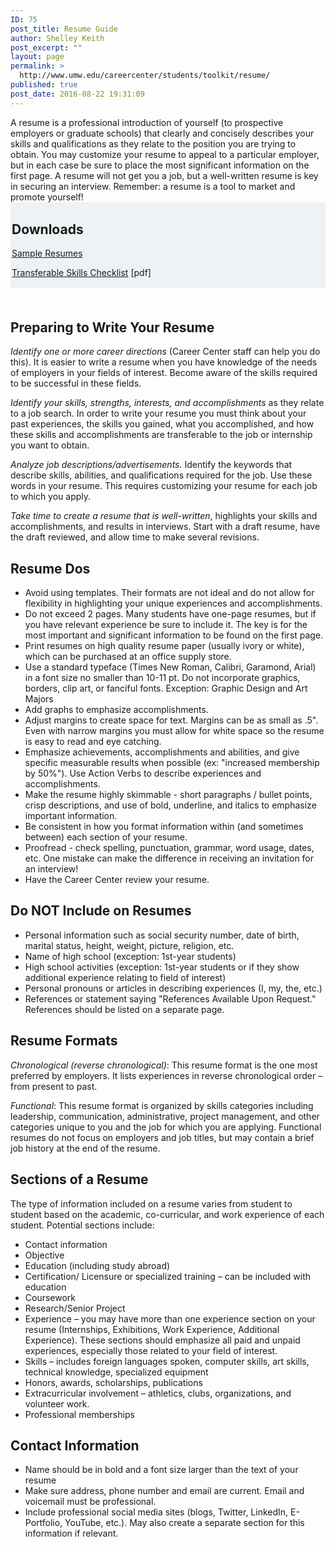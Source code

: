 ```yaml
---
ID: 75
post_title: Resume Guide
author: Shelley Keith
post_excerpt: ""
layout: page
permalink: >
  http://www.umw.edu/careercenter/students/toolkit/resume/
published: true
post_date: 2016-08-22 19:31:09
---
```

<div class="three-fourths first">A resume is a professional introduction of yourself (to prospective employers or graduate schools) that clearly and concisely describes your skills and qualifications as they relate to the position you are trying to obtain. You may customize your resume to appeal to a particular employer, but in each case be sure to place the most significant information on the first page. A resume will not get you a job, but a well-written resume is key in securing an interview. Remember: a resume is a tool to market and promote yourself!</div>
<div class="one-fourth" style="background-color: #edf3f4; border: 2px solid #edf3f4;">
<h2>Downloads</h2>
<a href="https://www.umw.edu/careercenter/students/toolkit/resume/sample-resumes/">Sample Resumes</a>

<a href="http://www.umw.edu/careercenter/wp-content/uploads/sites/41/2016/08/Transferrable-skills.pdf">Transferable Skills Checklist</a> [pdf]

</div>
<h2 style="clear: both; padding-top: 1em;">Preparing to Write Your Resume</h2>
<em>Identify one or more career directions</em> (Career Center staff can help you do this). It is easier to write a resume when you have knowledge of the needs of employers in your fields of interest. Become aware of the skills required to be successful in these fields.

<em>Identify your skills, strengths, interests, and accomplishments</em> as they relate to a job search. In order to write your resume you must think about your past experiences, the skills you gained, what you accomplished, and how these skills and accomplishments are transferable to the job or internship you want to obtain.

<em>Analyze job descriptions/advertisements.</em> Identify the keywords that describe skills, abilities, and qualifications required for the job. Use these words in your resume. This requires customizing your resume for each job to which you apply.

<em>Take time to create a resume that is well-written</em>, highlights your skills and accomplishments, and results in interviews. Start with a draft resume, have the draft reviewed, and allow time to make several revisions.
<h2>Resume Dos</h2>
<ul>
 	<li>Avoid using templates. Their formats are not ideal and do not allow for flexibility in highlighting your unique experiences and accomplishments.</li>
 	<li>Do not exceed 2 pages. Many students have one-page resumes, but if you have relevant experience be sure to include it. The key is for the most important and significant information to be found on the first page.</li>
 	<li>Print resumes on high quality resume paper (usually ivory or white), which can be purchased at an office supply store.</li>
 	<li>Use a standard typeface (Times New Roman, Calibri, Garamond, Arial) in a font size no smaller than 10-11 pt. Do not incorporate graphics, borders, clip art, or fanciful fonts. Exception: Graphic Design and Art Majors</li>
 	<li>Add graphs to emphasize accomplishments.</li>
 	<li>Adjust margins to create space for text. Margins can be as small as .5". Even with narrow margins you must allow for white space so the resume is easy to read and eye catching.</li>
 	<li>Emphasize achievements, accomplishments and abilities, and give specific measurable results when possible (ex: "increased membership by 50%"). Use Action Verbs to describe experiences and accomplishments.</li>
 	<li>Make the resume highly skimmable - short paragraphs / bullet points, crisp descriptions, and use of bold, underline, and italics to emphasize important information.</li>
 	<li>Be consistent in how you format information within (and sometimes between) each section of your resume.</li>
 	<li>Proofread - check spelling, punctuation, grammar, word usage, dates, etc. One mistake can make the difference in receiving an invitation for an interview!</li>
 	<li>Have the Career Center review your resume.</li>
</ul>
<h2>Do NOT Include on Resumes</h2>
<ul>
 	<li>Personal information such as social security number, date of birth, marital status, height, weight, picture, religion, etc.</li>
 	<li>Name of high school (exception: 1st-year students)</li>
 	<li>High school activities (exception: 1st-year students or if they show additional experience relating to field of interest)</li>
 	<li>Personal pronouns or articles in describing experiences (I, my, the, etc.)</li>
 	<li>References or statement saying "References Available Upon Request." References should be listed on a separate page.</li>
</ul>
<h2>Resume Formats</h2>
<em>Chronological (reverse chronological)</em>: This resume format is the one most preferred by employers. It lists experiences in reverse chronological order – from present to past.

<em>Functional</em>: This resume format is organized by skills categories including leadership, communication, administrative, project management, and other categories unique to you and the job for which you are applying. Functional resumes do not focus on employers and job titles, but may contain a brief job history at the end of the resume.
<h2>Sections of a Resume</h2>
The type of information included on a resume varies from student to student based on the academic, co-curricular, and work experience of each student. Potential sections include:
<ul>
 	<li>Contact information</li>
 	<li>Objective</li>
 	<li>Education (including study abroad)</li>
 	<li>Certification/ Licensure or specialized training – can be included with education</li>
 	<li>Coursework</li>
 	<li>Research/Senior Project</li>
 	<li>Experience – you may have more than one experience section on your resume (Internships, Exhibitions, Work Experience, Additional Experience). These sections should emphasize all paid and unpaid experiences, especially those related to your field of interest.</li>
 	<li>Skills – includes foreign languages spoken, computer skills, art skills, technical knowledge, specialized equipment</li>
 	<li>Honors, awards, scholarships, publications</li>
 	<li>Extracurricular involvement – athletics, clubs, organizations, and volunteer work.</li>
 	<li>Professional memberships</li>
</ul>
<h2>Contact Information</h2>
<ul>
 	<li>Name should be in bold and a font size larger than the text of your resume</li>
 	<li>Make sure address, phone number and email are current. Email and voicemail must be professional.</li>
 	<li>Include professional social media sites (blogs, Twitter, LinkedIn, E-Portfolio, YouTube, etc.). May also create a separate section for this information if relevant.</li>
</ul>